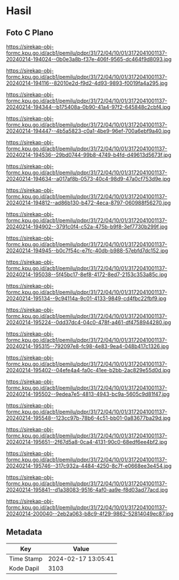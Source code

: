 # Hasil

## Foto C Plano

https://sirekap-obj-formc.kpu.go.id/acb1/pemilu/pdpr/31/72/04/10/01/3172041001137-20240214-194024--0b0e3a8b-f37e-406f-9565-dc464f9d8093.jpg

https://sirekap-obj-formc.kpu.go.id/acb1/pemilu/pdpr/31/72/04/10/01/3172041001137-20240214-194116--82010e2d-f9d2-4d93-9893-f0019fa4a295.jpg

https://sirekap-obj-formc.kpu.go.id/acb1/pemilu/pdpr/31/72/04/10/01/3172041001137-20240214-194344--b175408a-0b90-41a4-97f2-645848c2cbf4.jpg

https://sirekap-obj-formc.kpu.go.id/acb1/pemilu/pdpr/31/72/04/10/01/3172041001137-20240214-194447--4b5a5823-c0a1-4be9-96ef-700a6ebf9a40.jpg

https://sirekap-obj-formc.kpu.go.id/acb1/pemilu/pdpr/31/72/04/10/01/3172041001137-20240214-194536--29bd0744-99b8-4749-b4fd-d49613d5673f.jpg

https://sirekap-obj-formc.kpu.go.id/acb1/pemilu/pdpr/31/72/04/10/01/3172041001137-20240214-194634--a017af8b-0573-40c4-98d9-47a0cf753d9e.jpg

https://sirekap-obj-formc.kpu.go.id/acb1/pemilu/pdpr/31/72/04/10/01/3172041001137-20240214-194812--ad86b130-b472-4eca-8797-060988f56270.jpg

https://sirekap-obj-formc.kpu.go.id/acb1/pemilu/pdpr/31/72/04/10/01/3172041001137-20240214-194902--3791c0f4-c52a-475b-b9f8-3ef7730b299f.jpg

https://sirekap-obj-formc.kpu.go.id/acb1/pemilu/pdpr/31/72/04/10/01/3172041001137-20240214-194945--b0c7f54c-e7fc-40db-b988-57ebfd7dc152.jpg

https://sirekap-obj-formc.kpu.go.id/acb1/pemilu/pdpr/31/72/04/10/01/3172041001137-20240214-195038--5f45bc17-8ef8-4172-8ed7-2153c353a85c.jpg

https://sirekap-obj-formc.kpu.go.id/acb1/pemilu/pdpr/31/72/04/10/01/3172041001137-20240214-195134--9c94114a-9c01-4133-9849-cd4fbc22fbf9.jpg

https://sirekap-obj-formc.kpu.go.id/acb1/pemilu/pdpr/31/72/04/10/01/3172041001137-20240214-195224--0dd37dc4-04c0-478f-a461-df4758944280.jpg

https://sirekap-obj-formc.kpu.go.id/acb1/pemilu/pdpr/31/72/04/10/01/3172041001137-20240214-195315--792097e8-fc98-4e83-9ea4-048b417c1326.jpg

https://sirekap-obj-formc.kpu.go.id/acb1/pemilu/pdpr/31/72/04/10/01/3172041001137-20240214-195402--04efe4a4-fa0c-41ee-b2bb-2ac829e55d0d.jpg

https://sirekap-obj-formc.kpu.go.id/acb1/pemilu/pdpr/31/72/04/10/01/3172041001137-20240214-195502--9edea7e5-4813-4943-bc9a-5605c9d81f47.jpg

https://sirekap-obj-formc.kpu.go.id/acb1/pemilu/pdpr/31/72/04/10/01/3172041001137-20240214-195548--123cc97b-78b6-4c51-bb01-0a83677ba29d.jpg

https://sirekap-obj-formc.kpu.go.id/acb1/pemilu/pdpr/31/72/04/10/01/3172041001137-20240214-195651--2f67d5a8-0ca4-4131-90c0-68edf6ee4bf2.jpg

https://sirekap-obj-formc.kpu.go.id/acb1/pemilu/pdpr/31/72/04/10/01/3172041001137-20240214-195746--317c932a-4484-4250-8c7f-e0668ee3e454.jpg

https://sirekap-obj-formc.kpu.go.id/acb1/pemilu/pdpr/31/72/04/10/01/3172041001137-20240214-195841--d1a38083-9516-4af0-aa9e-f8d03ad77acd.jpg

https://sirekap-obj-formc.kpu.go.id/acb1/pemilu/pdpr/31/72/04/10/01/3172041001137-20240214-200040--2eb2a063-b8c9-4f29-9862-52814049ec87.jpg


## Metadata

| Key        | Value               |
| ---------- | ------------------- |
| Time Stamp | 2024-02-17 13:05:41 |
| Kode Dapil | 3103                |



